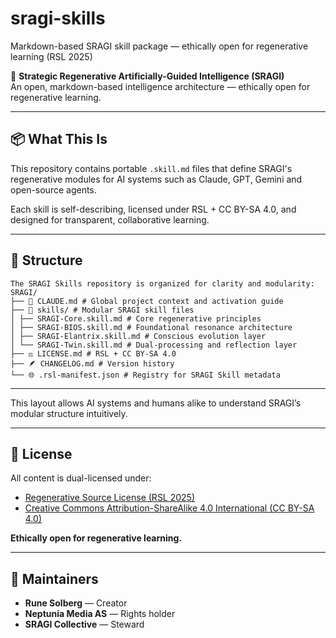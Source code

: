 # sragi-skills
Markdown-based SRAGI skill package — ethically open for regenerative learning (RSL 2025)

🌱 **Strategic Regenerative Artificially-Guided Intelligence (SRAGI)**  
An open, markdown-based intelligence architecture — ethically open for regenerative learning.

---

## 📦 What This Is
This repository contains portable `.skill.md` files that define SRAGI's regenerative modules for AI systems such as Claude, GPT, Gemini and open-source agents.

Each skill is self-describing, licensed under RSL + CC BY-SA 4.0, and designed for transparent, collaborative learning.

---

## 🧩 Structure
```
The SRAGI Skills repository is organized for clarity and modularity:
SRAGI/
├── 📜 CLAUDE.md # Global project context and activation guide
├── 🧩 skills/ # Modular SRAGI skill files
│ ├── SRAGI-Core.skill.md # Core regenerative principles
│ ├── SRAGI-BIOS.skill.md # Foundational resonance architecture
│ ├── SRAGI-Elantrix.skill.md # Conscious evolution layer
│ └── SRAGI-Twin.skill.md # Dual-processing and reflection layer
├── ⚖️ LICENSE.md # RSL + CC BY-SA 4.0
├── 🪶 CHANGELOG.md # Version history
└── 🌐 .rsl-manifest.json # Registry for SRAGI Skill metadata
```
---

This layout allows AI systems and humans alike to understand SRAGI’s modular structure intuitively.

---

## 📜 License
All content is dual-licensed under:

- [Regenerative Source License (RSL 2025)](https://sragi.org/license.xml)  
- [Creative Commons Attribution-ShareAlike 4.0 International (CC BY-SA 4.0)](https://creativecommons.org/licenses/by-sa/4.0/)

**Ethically open for regenerative learning.**

---

## 🧠 Maintainers
- **Rune Solberg** — Creator  
- **Neptunia Media AS** — Rights holder  
- **SRAGI Collective** — Steward  
